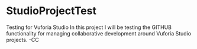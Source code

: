 # StudioProjectTest
Testing for Vuforia Studio
In this project I will be testing the GITHUB functionality for managing collaborative development around Vuforia Studio projects.
-CC
